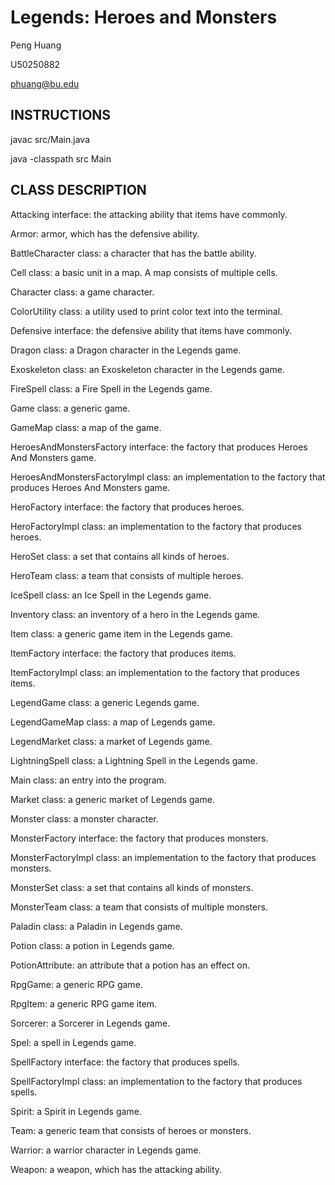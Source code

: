 # Legends: Heroes and Monsters 

Peng Huang

U50250882

phuang@bu.edu


## INSTRUCTIONS

javac src/Main.java

java -classpath src Main


## CLASS DESCRIPTION

Attacking interface: the attacking ability that items have commonly. 

Armor: armor, which has the defensive ability. 

BattleCharacter class: a character that has the battle ability. 

Cell class: a basic unit in a map. A map consists of multiple cells.

Character class: a game character. 

ColorUtility class: a utility used to print color text into the terminal. 

Defensive interface: the defensive ability that items have commonly. 

Dragon class: a Dragon character in the Legends game. 

Exoskeleton class: an Exoskeleton character in the Legends game. 

FireSpell class: a Fire Spell in the Legends game. 

Game class: a generic game. 

GameMap class: a map of the game. 

HeroesAndMonstersFactory interface: the factory that produces Heroes And Monsters game. 

HeroesAndMonstersFactoryImpl class: an implementation to the factory that produces Heroes And Monsters game. 

HeroFactory interface: the factory that produces heroes.

HeroFactoryImpl class: an implementation to the factory that produces heroes.

HeroSet class: a set that contains all kinds of heroes. 

HeroTeam class: a team that consists of multiple heroes.

IceSpell class: an Ice Spell in the Legends game. 

Inventory class: an inventory of a hero in the Legends game. 

Item class: a generic game item in the Legends game. 

ItemFactory interface: the factory that produces items. 

ItemFactoryImpl class: an implementation to the factory that produces items. 

LegendGame class: a generic Legends game. 

LegendGameMap class: a map of Legends game. 

LegendMarket class: a market of Legends game. 

LightningSpell class: a Lightning Spell in the Legends game. 

Main class: an entry into the program. 

Market class: a generic market of Legends game. 

Monster class: a monster character. 

MonsterFactory interface: the factory that produces monsters. 

MonsterFactoryImpl class: an implementation to the factory that produces monsters. 

MonsterSet class: a set that contains all kinds of monsters. 

MonsterTeam class: a team that consists of multiple monsters.

Paladin class: a Paladin in Legends game. 

Potion class: a potion in Legends game. 

PotionAttribute: an attribute that a potion has an effect on.

RpgGame: a generic RPG game.

RpgItem: a generic RPG game item.

Sorcerer: a Sorcerer in Legends game. 

Spel: a spell in Legends game. 

SpellFactory interface: the factory that produces spells.

SpellFactoryImpl class: an implementation to the factory that produces spells. 

Spirit: a Spirit in Legends game. 

Team: a generic team that consists of heroes or monsters. 

Warrior: a warrior character in Legends game. 

Weapon: a weapon, which has the attacking ability. 


